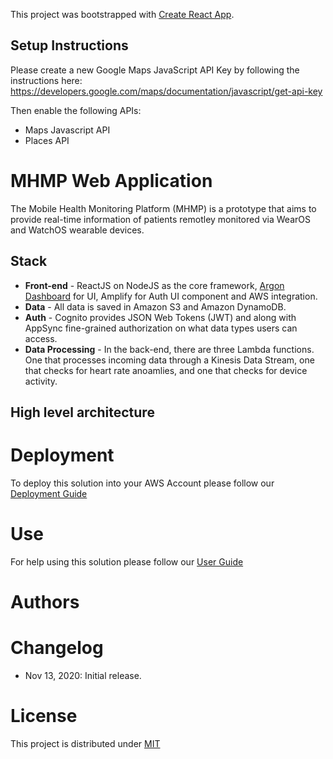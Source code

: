 This project was bootstrapped with [Create React App](https://github.com/facebook/create-react-app).


## Setup Instructions

Please create a new Google Maps JavaScript API Key by following the instructions here: https://developers.google.com/maps/documentation/javascript/get-api-key

Then enable the following APIs:
- Maps Javascript API
- Places API

# MHMP Web Application
The Mobile Health Monitoring Platform (MHMP) is a prototype that aims to provide real-time information of patients remotley monitored via WearOS and WatchOS wearable devices.  

## Stack

* **Front-end** - ReactJS on NodeJS as the core framework, [Argon Dashboard](https://github.com/creativetimofficial/argon-dashboard-react) for UI, Amplify for Auth UI component and AWS integration.
* **Data** - All data is saved in Amazon S3 and Amazon DynamoDB.
* **Auth** - Cognito provides JSON Web Tokens (JWT) and along with AppSync fine-grained authorization on what data types users can access.
* **Data Processing** - In the back-end, there are three Lambda functions. One that processes incoming data through a Kinesis Data Stream, one that checks for heart rate anoamlies, and one that checks for device activity. 

## High level architecture



# Deployment
To deploy this solution into your AWS Account please follow our [Deployment Guide](./docs/deployment_guide.md)

# Use
For help using this solution please follow our [User Guide](./docs/user_guide.md)

# Authors


# Changelog
* Nov 13, 2020: Initial release.

# License
This project is distributed under  [MIT](https://github.com/UBC-CIC/Mobile_Health_Monitoring_Platform/blob/master/LICENSE.md) 
